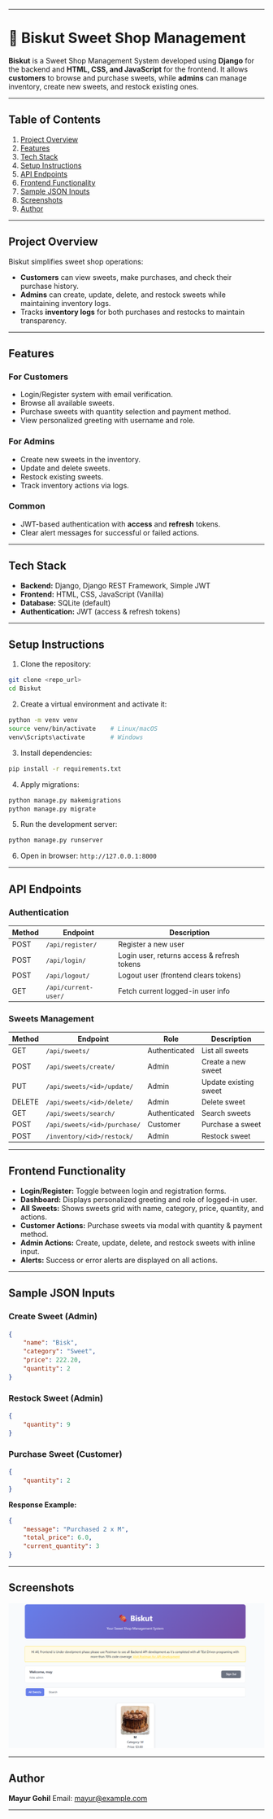 
---

# 🍬 Biskut Sweet Shop Management

**Biskut** is a Sweet Shop Management System developed using **Django** for the backend and **HTML, CSS, and JavaScript** for the frontend. It allows **customers** to browse and purchase sweets, while **admins** can manage inventory, create new sweets, and restock existing ones.

---

## Table of Contents

1. [Project Overview](#project-overview)
2. [Features](#features)
3. [Tech Stack](#tech-stack)
4. [Setup Instructions](#setup-instructions)
5. [API Endpoints](#api-endpoints)
6. [Frontend Functionality](#frontend-functionality)
7. [Sample JSON Inputs](#sample-json-inputs)
8. [Screenshots](#screenshots)
9. [Author](#author)

---

## Project Overview

Biskut simplifies sweet shop operations:

* **Customers** can view sweets, make purchases, and check their purchase history.
* **Admins** can create, update, delete, and restock sweets while maintaining inventory logs.
* Tracks **inventory logs** for both purchases and restocks to maintain transparency.

---

## Features

### For Customers

* Login/Register system with email verification.
* Browse all available sweets.
* Purchase sweets with quantity selection and payment method.
* View personalized greeting with username and role.

### For Admins

* Create new sweets in the inventory.
* Update and delete sweets.
* Restock existing sweets.
* Track inventory actions via logs.

### Common

* JWT-based authentication with **access** and **refresh** tokens.
* Clear alert messages for successful or failed actions.

---

## Tech Stack

* **Backend:** Django, Django REST Framework, Simple JWT
* **Frontend:** HTML, CSS, JavaScript (Vanilla)
* **Database:** SQLite (default)
* **Authentication:** JWT (access & refresh tokens)

---

## Setup Instructions

1. Clone the repository:

```bash
git clone <repo_url>
cd Biskut
```

2. Create a virtual environment and activate it:

```bash
python -m venv venv
source venv/bin/activate    # Linux/macOS
venv\Scripts\activate       # Windows
```

3. Install dependencies:

```bash
pip install -r requirements.txt
```

4. Apply migrations:

```bash
python manage.py makemigrations
python manage.py migrate
```

5. Run the development server:

```bash
python manage.py runserver
```

6. Open in browser: `http://127.0.0.1:8000`

---

## API Endpoints

### Authentication

| Method | Endpoint             | Description                                 |
| ------ | -------------------- | ------------------------------------------- |
| POST   | `/api/register/`     | Register a new user                         |
| POST   | `/api/login/`        | Login user, returns access & refresh tokens |
| POST   | `/api/logout/`       | Logout user (frontend clears tokens)        |
| GET    | `/api/current-user/` | Fetch current logged-in user info           |

### Sweets Management

| Method | Endpoint                     | Role          | Description           |
| ------ | ---------------------------- | ------------- | --------------------- |
| GET    | `/api/sweets/`               | Authenticated | List all sweets       |
| POST   | `/api/sweets/create/`        | Admin         | Create a new sweet    |
| PUT    | `/api/sweets/<id>/update/`   | Admin         | Update existing sweet |
| DELETE | `/api/sweets/<id>/delete/`   | Admin         | Delete sweet          |
| GET    | `/api/sweets/search/`        | Authenticated | Search sweets         |
| POST   | `/api/sweets/<id>/purchase/` | Customer      | Purchase a sweet      |
| POST   | `/inventory/<id>/restock/`   | Admin         | Restock sweet         |

---

## Frontend Functionality

* **Login/Register:** Toggle between login and registration forms.
* **Dashboard:** Displays personalized greeting and role of logged-in user.
* **All Sweets:** Shows sweets grid with name, category, price, quantity, and actions.
* **Customer Actions:** Purchase sweets via modal with quantity & payment method.
* **Admin Actions:** Create, update, delete, and restock sweets with inline input.
* **Alerts:** Success or error alerts are displayed on all actions.

---

## Sample JSON Inputs

### Create Sweet (Admin)

```json
{
    "name": "Bisk",
    "category": "Sweet",
    "price": 222.20,
    "quantity": 2
}
```

### Restock Sweet (Admin)

```json
{
    "quantity": 9
}
```

### Purchase Sweet (Customer)

```json
{
    "quantity": 2
}
```

**Response Example:**

```json
{
    "message": "Purchased 2 x M",
    "total_price": 6.0,
    "current_quantity": 3
}
```

---

## Screenshots

![alt text](image.png)

---

## Author

**Mayur Gohil**
Email: [mayur@example.com](mailto:mayur@example.com)

---

